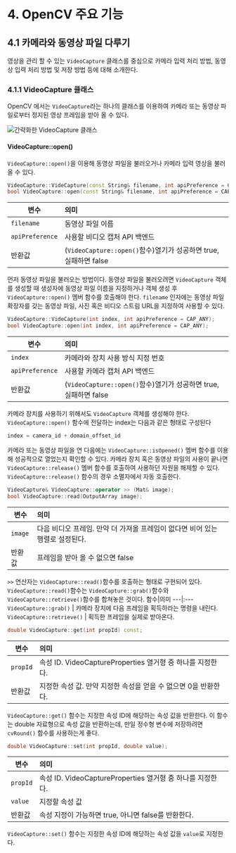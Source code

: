 # 4. OpenCV 주요 기능

## 4.1 카메라와 동영상 파일 다루기

영상을 관리 할 수 있는 `VideoCapture` 클래스를 중심으로 카메라 입력 처리 방법, 동영상 입력 처리 방법 및 저장 방법 등에 대해 소개한다.

### 4.1.1 VideoCapture 클래스

 OpenCV 에서는 `VideoCapture`라는 하나의 클래스를 이용하여 카메라 또는 동영상 파일로부터 정지된 영상 프레임을 받아 올 수 있다.

 ![간략화한 VideoCapture 클래스](Code_4_1.PNG)

 #### VideoCapture::open()

 `VideoCapture::open()`을 이용해 동영상 파일을 불러오거나 카메라 입력 영상을 불러올 수 있다.

 ```c++
VideoCapture::VideCapture(const String& filename, int apiPreference = CAP_ANY);
bool VideoCapture::open(const String& filename, int apiPreference = CAP_ANY);
 ```
 변수 | 의미 
 ---|:---
 `filename` | 동영상 파일 이름
 `apiPreference` | 사용할 비디오 캡처 API 백엔드
 반환값 | (`VideoCapture::open()`함수)열기가 성공하면 true, 실패하면 false

 먼저 동영상 파일을 불러오는 방법이다. 동영상 파일을 불러오려면 `VideoCapture` 객체를 생성할 때 생성자에 동영상 파일 이름을 지정하거나 객체 생성 후 `VideoCapture::open()` 멤버 함수를 호출해야 한다. `filename` 인자에는 동영상 파일 확장자를 갖는 동영상 파일, 사진 혹은 비디오 스트림 URL을 지정하여 사용할 수 있다.

 ```c++
VideoCapture::VideCapture(int index, int apiPreference = CAP_ANY);
bool VideoCapture::open(int index, int apiPreference = CAP_ANY);
 ```
 변수 | 의미 
 ---|:---
 `index` | 카메라와 장치 사용 방식 지정 번호
 `apiPreference` | 사용할 카메라 캡처 API 백엔드
 반환값 | (`VideoCapture::open()`함수)열기가 성공하면 true, 실패하면 false

 카메라 장치를 사용하기 위해서도 `VideoCapture` 객체를 생성해야 한다. `VideoCapture::open()` 함수에 전달하는 index는 다음과 같은 형태로 구성된다

 ```c++
 index = camera_id + domain_offset_id
 ```

 카메라 또는 동영상 파일을 연 다음에는 `VideoCapture::isOpened()` 멤버 함수를 이용해 성공적으로 열었는지 확인할 수 있다. 카메라 장치 혹은 동영상 파일의 사용이 끝나면 `VideoCapture::release()` 멤버 함수를 호출하여 사용하던 자원을 해제할 수 있다. `VideoCapture::release()` 함수의 경우 소멸자에서 자동 호출한다.

 ```c++
 VideoCapture& VideoCapture::operator >> (Mat& image);
 bool VideoCapture::read(OutputArray image);
 ```
  변수 | 의미 
 ---|:---
 `image` | 다음 비디오 프레임. 만약 더 가져올 프레임이 없다면 비어 있는 행렬로 설정된다.
 반환값 | 프레임을 받아 올 수 없으면 false

`>>` 연산자는 `VideoCapture::read()`함수를 호출하는 형태로 구현되어 있다. `VideoCapture::read()`함수는 `VideoCapture::grab()`함수와 `VideoCapture::retrieve()`함수를 합쳐놓은 것이다.
함수|의미
---|:---
`VideoCapture::grab()` | 카메라 장치에 다음 프레임을 획득하라는 명령을 내린다.
`VideoCapture::retrieve()` | 획득한 프레임을 실제로 받아온다.

 ```c++
 double VideoCapture::get(int propId) const;
 ```
  변수 | 의미 
 ---|:---
 `propId` | 속성 ID. VideoCaptureProperties 열거형 중 하나를 지정한다.
 반환값 | 지정한 속성 값. 만약 지정한 속성을 얻을 수 없으면 0을 반환한다.

 `VideoCapture::get()` 함수는 지정한 속성 ID에 해당하는 속성 값을 반환한다. 이 함수는 double 자료형으로 속성 값을 반환하는데, 만일 정수형 변수에 저장하려면 `cvRound()` 함수를 사용하는게 좋다.

  ```c++
 double VideoCapture::set(int propId, double value);
 ```
  변수 | 의미 
 ---|:---
 `propId` | 속성 ID. VideoCaptureProperties 열거형 중 하나를 지정한다.
 `value` | 지정할 속성 값
 반환값 | 속성 지정이 가능하면 true, 아니면 false를 반환한다.

 `VideoCapture::set()` 함수는 지정한 속성 ID에 해당하는 속성 값을 `value`로 지정한다.